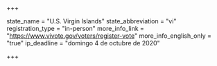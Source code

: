 +++

state_name = "U.S. Virgin Islands"
state_abbreviation = "vi"
registration_type = "in-person"
more_info_link = "https://www.vivote.gov/voters/register-vote"
more_info_english_only = "true"
ip_deadline = "domingo 4 de octubre de 2020"

+++